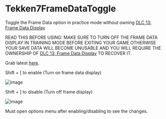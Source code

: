 # Tekken7FrameDataToggle
Toggle the Frame Data option in practice mode without owning [DLC 13: Frame Data Display](https://store.steampowered.com/app/1162602)

READ THIS BEFORE USING: MAKE SURE TO TURN OFF THE FRAME DATA DISPLAY IN TRAINING MODE BEFORE EXITING YOUR GAME OTHERWISE YOUR SAVE DATA WILL BECOME UNUSABLE AND YOU WILL REQUIRE THE OWNERSHIP OF [DLC 13: Frame Data Display](https://store.steampowered.com/app/1162602) TO RECOVER IT.


Grab latest [here](https://github.com/SakifX9/Tekken7FrameDataToggle/releases/latest).

Shift + [ to enable (Turn on frame data display)

![image](https://user-images.githubusercontent.com/16516667/130734622-dc99daf6-b92c-4fda-95ca-8630ef21825d.png)

Shift + ]  to disable (Turn off frame display)

![image](https://user-images.githubusercontent.com/16516667/130734703-4108d17f-1b20-4a68-bfc6-90731d8c87b8.png)


Must open options menu after enabling/disabling to see the changes.

